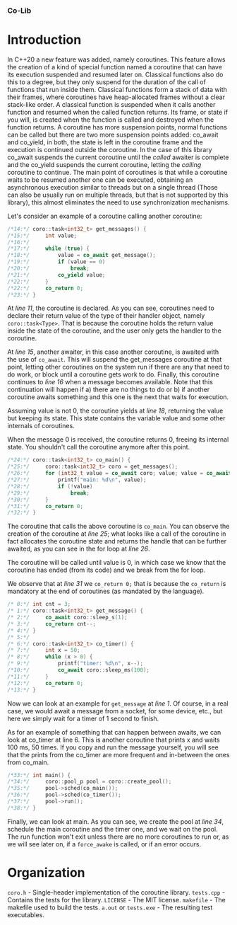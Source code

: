 ### Co-Lib

# Introduction

In C++20 a new feature was added, namely coroutines. This feature allows the creation of a kind of
special function named a coroutine that can have its execution suspended and resumed later on.
Classical functions also do this to a degree, but they only suspend for the duration of the call of
functions that run inside them. Classical functions form a stack of data with their frames, where
coroutines have heap-allocated frames without a clear stack-like order. A classical function is
suspended when it calls another function and resumed when the called function returns. Its frame,
or state if you will, is created when the function is called and destroyed when the function returns.
A coroutine has more suspension points, normal functions can be called but there are two more
suspension points added: co_await and co_yield, in both, the state is left in the coroutine frame
and the execution is continued outside the coroutine. In the case of this library co_await suspends
the current coroutine until the *called* awaiter is complete and the co_yield suspends the current
coroutine, letting the *calling* coroutine to continue. The main point of coroutines is that while
a coroutine waits to be resumed another one can be executed, obtaining an asynchronous execution
similar to threads but on a single thread (Those can also be usually run on multiple threads,
but that is not supported by this library), this almost eliminates the need to use synchronization
mechanisms.

Let's consider an example of a coroutine calling another coroutine:

```cpp
/*14:*/ coro::task<int32_t> get_messages() {
/*15:*/     int value;
/*16:*/ 
/*17:*/     while (true) {
/*18:*/         value = co_await get_message();
/*19:*/         if (value == 0)
/*20:*/             break;
/*21:*/         co_yield value;
/*22:*/     }
/*22:*/     co_return 0;
/*23:*/ }
```
At *line 11*, the coroutine is declared. As you can see, coroutines need to declare their return value
of the type of their handler object, namely `coro::task<Type>`. That is because the coroutine holds the
return value inside the state of the coroutine, and the user only gets the handler to the coroutine.

At *line 15*, another awaiter, in this case another coroutine, is awaited with the use of `co_await`.
This will suspend the get_messages coroutine at that point, letting other coroutines on the system
run if there are any that need to do work, or block until a coroutine gets work to do. Finally,
this coroutine continues to *line 16* when a message becomes available. Note that this continuation
will happen if a) there are no things to do or b) if another coroutine awaits something and this
one is the next that waits for execution.

Assuming value is not 0, the coroutine yields at *line 18*, returning the value but keeping its state.
This state contains the variable value and some other internals of coroutines.

When the message 0 is received, the coroutine returns 0, freeing its internal state. You shouldn't
call the coroutine anymore after this point.

```cpp
/*24:*/ coro::task<int32_t> co_main() {
/*25:*/     coro::task<int32_t> coro = get_messages();
/*26:*/     for (int32_t value = co_await coro; value; value = co_await coro) {
/*27:*/         printf("main: %d\n", value);
/*28:*/         if (!value)
/*29:*/             break;
/*30:*/     }
/*31:*/     co_return 0;
/*32:*/ }
```

The coroutine that calls the above coroutine is `co_main`. You can observe the creation of the
coroutine at *line 25*; what looks like a call of the coroutine in fact allocates the coroutine state
and returns the handle that can be further awaited, as you can see in the for loop at *line 26*.

The coroutine will be called until value is 0, in which case we know that the coroutine has ended
(from its code) and we break from the for loop.

We observe that at *line 31* we `co_return 0;` that is because the `co_return` is mandatory at the end of
coroutines (as mandated by the language).

```cpp
/* 0:*/ int cnt = 3;
/* 1:*/ coro::task<int32_t> get_message() {
/* 2:*/     co_await coro::sleep_s(1);
/* 3:*/     co_return cnt--;
/* 4:*/ }
/* 5:*/ 
/* 6:*/ coro::task<int32_t> co_timer() {
/* 7:*/     int x = 50;
/* 8:*/     while (x > 0) {
/* 9:*/         printf("timer: %d\n", x--);
/*10:*/         co_await coro::sleep_ms(100);
/*11:*/     }
/*12:*/     co_return 0;
/*13:*/ }
```

Now we can look at an example for `get_message` at *line 1*. Of course, in a real case, we would await a
message from a socket, for some device, etc., but here we simply wait for a timer of 1 second to
finish.

As for an example of something that can happen between awaits, we can look at co_timer at line 6.
This is another coroutine that prints x and waits 100 ms, 50 times. If you copy and run the message
yourself, you will see that the prints from the co_timer are more frequent and in-between the ones
from co_main.

```cpp
/*33:*/ int main() {
/*34:*/     coro::pool_p pool = coro::create_pool();
/*35:*/     pool->sched(co_main());
/*36:*/     pool->sched(co_timer());
/*37:*/     pool->run();
/*38:*/ }
```

Finally, we can look at main. As you can see, we create the pool at *line 34*, schedule the main
coroutine and the timer one, and we wait on the pool. The run function won't exit unless there are
no more coroutines to run or, as we will see later on, if a `force_awake` is called, or if an
error occurs.

# Organization

`coro.h` - Single-header implementation of the coroutine library.
`tests.cpp` - Contains the tests for the library.
`LICENSE` - The MIT license.
`makefile` - The makefile used to build the tests.
`a.out` or `tests.exe` - The resulting test executables.
